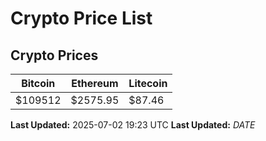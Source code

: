 # Crypto Price List

## Crypto Prices
| Bitcoin | Ethereum | Litecoin |
| ------- | -------- | -------- |
| $109512 | $2575.95 | $87.46 |
**Last Updated:** 2025-07-02 19:23 UTC
**Last Updated:** $DATE$
